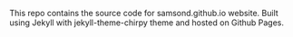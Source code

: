 This repo contains the source code for samsond.github.io website. Built using Jekyll with jekyll-theme-chirpy theme and hosted on Github Pages.



